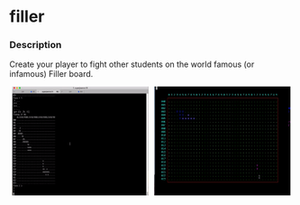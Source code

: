 # filler

### Description

 Create your player to fight other students on the world famous (or infamous) Filler board.

<div style="display: flex; justify-content: space-around;">
  <img src="https://github.com/iosypenk/filler/blob/master/screenshots/filler-game-sample.gif" width="48%" />
  <img src="https://github.com/iosypenk/filler/blob/master/screenshots/filler-game-vis-sample.gif" width="48%" />
</div>
